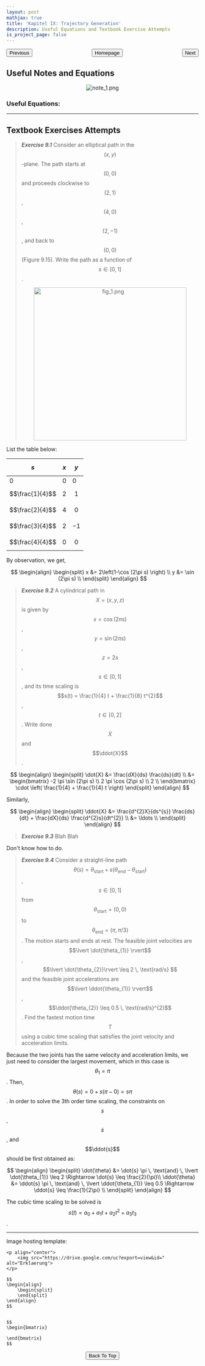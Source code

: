 ```yaml
---
layout: post
mathjax: true
title: 'Kapitel IX: Trajectory Generation'
description: Useful Equations and Textbook Exercise Attempts
is_project_page: false
---
```



<p style="text-align:center;">
<button type="button" onclick="window.location.href='index.html';">Homepage</button>
<span style="float:left;"><button type="button" onclick="window.location.href='KapVIII.html';">Previous</button></span>
<span style="float:right;"><button type="button" onclick="window.location.href='KapX.html';">Next</button></span>
</p>

## Useful Notes and Equations

<p align="center">
    <img src="https://drive.google.com/uc?export=view&id=1n1aBoej-dckoSiwXJ36s1Jn7wM62V-HK" alt="note_1.png">
</p>


### Useful Equations:

***

## Textbook Exercises Attempts
> _**Exercise 9.1**_ Consider an elliptical path in the $$(x,y)$$-plane. The path starts at $$(0,0)$$ and proceeds clockwise to $$(2,1)$$, $$(4,0)$$, $$(2,-1)$$, and back to $$(0,0)$$ (Figure 9.15). Write the path as a function of $$s \in [0, 1]$$.
    <p align="center">
        <img src="https://drive.google.com/uc?export=view&id=1Qy4lC75kuGIOE9nMml4BELj8fJYLEcwW" alt="fig_1.png" width="400">
    </p>

List the table below:

| $$s$$  | $$x$$ | $$y$$ |
| ------- | ------ | ------------- |
| 0 | 0  | 0 |
| $$\frac{1}{4}$$ | $$2$$ | $$1$$ |
| $$\frac{2}{4}$$ | $$4$$ | $$0$$ |
| $$\frac{3}{4}$$ | $$2$$ | $$-1$$ |
| $$\frac{4}{4}$$ | $$0$$ | $$0$$ |

By observation, we get,

$$
\begin{align}
    \begin{split}
        x &= 2\left(1-\cos (2\pi s) \right) \\
        y &= \sin (2\pi s) \\
    \end{split}
\end{align}
$$

> _**Exercise 9.2**_ A cylindrical path in $$X = (x, y, z)$$ is given by $$x = \cos(2\pi s)$$, $$y = \sin(2\pi s)$$, $$z = 2s$$, $$s \in [0,1]$$, and its time scaling is $$s(t) = \frac{1}{4} t + \frac{1}{8} t^{2}$$, $$t \in [0, 2]$$. Write done $$\dot{X}$$ and $$\ddot{X}$$.

$$
\begin{align}
    \begin{split}
        \dot{X} &= \frac{dX}{ds} \frac{ds}{dt} \\
        &= \begin{bmatrix}
            -2 \pi \sin (2\pi s) \\
            2 \pi \cos (2\pi s) \\
            2 \\
        \end{bmatrix} \cdot \left( \frac{1}{4} + \frac{1}{4} t \right)
    \end{split}
\end{align}
$$

Similarly,

$$
\begin{align}
    \begin{split}
        \ddot{X} &= \frac{d^{2}X}{ds^{s}} \frac{ds}{dt} + \frac{dX}{ds} \frac{d^{2}s}{dt^{2}} \\
        &= \ldots \\
    \end{split}
\end{align}
$$

> _**Exercise 9.3**_  Blah Blah

Don't know how to do.

> _**Exercise 9.4**_ Consider a straight-line path $$\theta (s) = \theta_{\text{start}} + s (\theta_{\text{end}} - \theta_{\text{start}})$$, $$s \in [0,1]$$ from $$\theta_{\text{start}} = (0, 0)$$ to $$\theta_{\text{end}} = (\pi, \pi/3)$$. The motion starts and ends at rest. The feasible joint velocities are $$\lvert \dot{\theta_{1}} \rvert$$, $$\lvert \dot{\theta_{2}}\rvert \leq 2 \, \text{rad/s} $$ and the feasible joint accelerations are $$\lvert \ddot{\theta_{1}} \rvert$$, $$\ddot{\theta_{2}} \leq 0.5 \, \text{rad/s}^{2}$$. Find the fastest motion time $$T$$ using a cubic time scaling that satisfies the joint velocity and acceleration limits.

Because the two joints has the same velocity and acceleration limits, we just need to consider the largest movement, which in this case is $$\theta_{1} = \pi$$. Then, $$\theta(s) = 0 + s (\pi - 0) = s \pi$$. In order to solve the 3th order time scaling, the constraints on $$s$$, $$\dot{s}$$, and $$\ddot{s}$$ should be first obtained as:

$$
\begin{align}
    \begin{split}
        \dot{\theta} &= \dot{s} \pi \, \text{and} \, \lvert \dot{\theta_{1}} \leq 2 \Rightarrow \dot{s} \leq \frac{2}{\pi}\\
        \ddot{\theta} &= \ddot{s} \pi \, \text{and} \, \lvert \ddot{\theta_{1}} \leq 0.5 \Rightarrow \ddot{s} \leq \frac{1}{2\pi} \\ 
    \end{split}
\end{align}
$$

The cubic time scaling to be solved is $$s(t) = a_{0} + a_{1}t + a_{2} t^{2} + a_{3} t_{3}$$.


***

Image hosting template:

```
<p align="center">
    <img src="https://drive.google.com/uc?export=view&id=" alt="Erklaerung">
</p>
```

```
$$
\begin{align}
    \begin{split}
    \end{split}
\end{align}
$$


$$
\begin{bmatrix}
       
\end{bmatrix}
$$
```

<p style="text-align:center;">
<button type="button" onclick="window.location.href='#top';">Back To Top</button>
<p>
